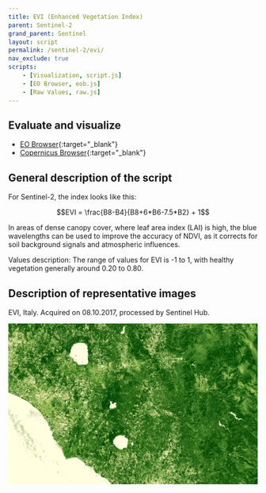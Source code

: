 ```yaml
---
title: EVI (Enhanced Vegetation Index)
parent: Sentinel-2
grand_parent: Sentinel
layout: script
permalink: /sentinel-2/evi/
nav_exclude: true
scripts:
    - [Visualization, script.js]
    - [EO Browser, eob.js]
    - [Raw Values, raw.js]
---
```


## Evaluate and visualize

 - [EO Browser](https://sentinelshare.page.link/NnPE){:target="_blank"}
 - [Copernicus Browser](https://link.dataspace.copernicus.eu/kkf){:target="_blank"}

## General description of the script

For Sentinel-2, the index looks like this:

$$EVI = \frac{B8-B4}{B8+6*B6-7.5*B2} + 1$$ 

In areas of dense canopy cover, where leaf area index (LAI) is high, the blue wavelengths can be used to improve the accuracy of NDVI, as it corrects for soil background signals and atmospheric influences.

Values description: The range of values for EVI is -1 to 1, with healthy vegetation generally around 0.20 to 0.80.


## Description of representative images

EVI, Italy. Acquired on 08.10.2017, processed by Sentinel Hub. 

![EVI](fig/fig1.png)
